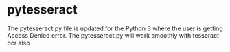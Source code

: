 # pytesseract
The pytesseract.py file is updated for the Python 3 where the user is getting Access Denied error. The pytesseract.py will work smoothly with tesseract-ocr also
